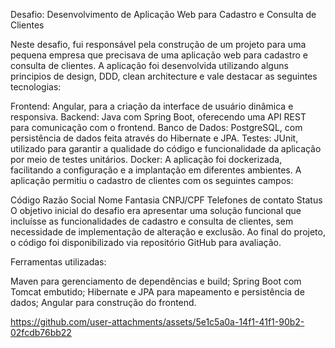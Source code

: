 Desafio: Desenvolvimento de Aplicação Web para Cadastro e Consulta de Clientes

Neste desafio, fui responsável pela  construção de um projeto para uma pequena empresa que precisava de uma aplicação web para cadastro e consulta de clientes. A aplicação foi desenvolvida utilizando alguns principios de design, DDD, clean architecture e vale destacar as seguintes tecnologias:

Frontend: Angular, para a criação da interface de usuário dinâmica e responsiva.
Backend: Java com Spring Boot, oferecendo uma API REST para comunicação com o frontend.
Banco de Dados: PostgreSQL, com persistência de dados feita através do Hibernate e JPA.
Testes: JUnit, utilizado para garantir a qualidade do código e funcionalidade da aplicação por meio de testes unitários.
Docker: A aplicação foi dockerizada, facilitando a configuração e a implantação em diferentes ambientes.
A aplicação permitiu o cadastro de clientes com os seguintes campos:

Código
Razão Social
Nome Fantasia
CNPJ/CPF
Telefones de contato
Status
O objetivo inicial do desafio era apresentar uma solução funcional que incluísse as funcionalidades de cadastro e consulta de clientes, sem necessidade de implementação de alteração e exclusão. Ao final do projeto, o código foi disponibilizado via repositório GitHub para avaliação.

Ferramentas utilizadas:

Maven para gerenciamento de dependências e build;
Spring Boot com Tomcat embutido;
Hibernate e JPA para mapeamento e persistência de dados;
Angular para construção do frontend.




https://github.com/user-attachments/assets/5e1c5a0a-14f1-41f1-90b2-02fcdb76bb22


